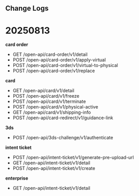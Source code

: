 ## Change Logs

# 20250813
__card order__

- GET /open-api/card-order/v1/detail
- POST /open-api/card-order/v1/apply-virtual
- POST /open-api/card-order/v1/virtual-to-physical
- POST /open-api/card-order/v1/replace

__card__
- GET /open-api/card/v1/detail
- POST /open-api/card/v1/freeze
- POST /open-api/card/v1/terminate
- POST /open-api/card/v1/physical-active
- GET /open-api/card/v1/shipping-info
- POST /open-api/card-redirect/v1/guidance-link

__3ds__
- POST /open-api/3ds-challenge/v1/authenticate

__intent ticket__
- POST /open-api/intent-ticket/v1/generate-pre-upload-url
- GET /open-api/intent-ticket/v1/detail
- POST /open-api/intent-ticket/v1/create

__enterprise__
- GET /open-api/intent-ticket/v1/detail





